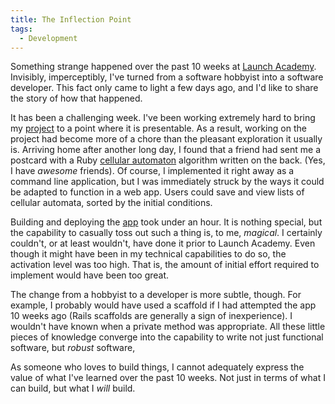 ```yaml
---
title: The Inflection Point
tags:
  - Development
---
```

Something strange happened over the past 10 weeks at [Launch Academy][1]. Invisibly, imperceptibly, I've turned from a software hobbyist into a software developer. This fact only came to light a few days ago, and I'd like to share the story of how that happened.
<span id="more"></span>

It has been a challenging week. I've been working extremely hard to bring my [project][2] to a point where it is presentable. As a result, working on the project had become more of a chore than the pleasant exploration it usually is. Arriving home after another long day, I found that a friend had sent me a postcard with a Ruby [cellular automaton][3] algorithm written on the back. (Yes, I have *awesome* friends). Of course, I implemented it right away as a command line application, but I was immediately struck by the ways it could be adapted to function in a web app. Users could save and view lists of cellular automata, sorted by the initial conditions.

Building and deploying the [app][4] took under an hour. It is nothing special, but the capability to casually toss out such a thing is, to me, *magical*. I certainly couldn't, or at least wouldn't, have done it prior to Launch Academy. Even though it might have been in my technical capabilities to do so, the activation level was too high. That is, the amount of initial effort required to implement would have been too great.

The change from a hobbyist to a developer is more subtle, though. For example, I probably would have used a scaffold if I had attempted the app 10 weeks ago (Rails scaffolds are generally a sign of inexperience). I wouldn't have known when a private method was appropriate. All these little pieces of knowledge converge into the capability to write not just functional software, but *robust* software,

As someone who loves to build things, I cannot adequately express the value of what I've learned over the past 10 weeks. Not just in terms of what I can build, but what I *will* build.

[1]: http://www.launchacademy.com/
[2]: http://www.memworks.com/
[3]: https://en.wikipedia.org/wiki/Cellular_automaton
[4]: https://github.com/mikeraimondi/cellular_automaton
